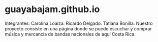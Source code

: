 # guayabajam.github.io
Integrantes:  Carolina Loaiza.  Ricardo Delgado.  Tatiana Bonilla.  Nuestro proyecto consiste en una página donde se puede escuchar y comprar música y mercancía de bandas nacionales de aquí Costa Rica.
